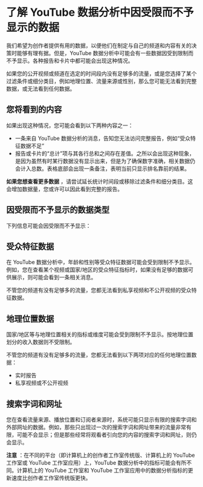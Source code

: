# 了解 YouTube 数据分析中因受限而不予显示的数据

我们希望为创作者提供有用的数据，以便他们在制定与自己的频道和内容有关的决策时能够有理有据。但是，YouTube 数据分析中可能会有一些数据因受到限制而不予显示。各种报告和卡片中都可能会出现这种情况。

如果您的公开视频或频道在选定的时间段内没有足够多的流量，或是您选择了某个过滤条件或细分类目，例如地理位置、流量来源或性别，那么您可能无法看到完整数据，或无法看到任何数据。

## 您将看到的内容

如果出现这种情况，您可能会看到以下两种内容之一：

* 一条来自 YouTube 数据分析的消息，告知您无法访问完整报告，例如“受众特征数据不足”
* 报告或卡片的“总计”项与其各行总和之间存在差值。之所以会出现这种现象，是因为虽然有时某行数据没有显示出来，但是为了确保数字准确，相关数据仍会计入总数。表格底部会出现一条备注，表明当前只显示排名靠前的结果。

**如果您想查看更多数据** ，请尝试延长统计时间段或移除过滤条件和细分类目。这会增加数据量，您或许可以因此看到完整的报告。

## 因受限而不予显示的数据类型

下列信息可能会因受限而不予显示：

## 受众特征数据

在 YouTube 数据分析中，年龄和性别等受众特征数据可能会受到限制不予显示。例如，您在查看某个视频或国家/地区的受众特征指标时，如果没有足够的数据可供展示，则可能会看到一条相关消息。

不管您的频道有没有足够多的流量，您都无法看到私享视频和不公开视频的受众特征数据。

## 地理位置数据

国家/地区等与地理位置相关的指标或维度可能会受到限制不予显示。按地理位置划分的收入数据则不受限制。

不管您的频道有没有足够多的流量，您都无法看到以下两项对应的任何地理位置数据：

* 实时报告
* 私享视频或不公开视频

## 搜索字词和网址

您在查看流量来源、播放位置和订阅者来源时，系统可能只显示有限的搜索字词和外部网址的数据。例如，那些只出现过一次的搜索字词和网址带来的流量非常有限，可能不会显示；但是那些经常将观看者引向您的内容的搜索字词和网址，则仍会显示。

 

**注意** ：在不同的平台（即计算机上的创作者工作室传统版、计算机上的 YouTube 工作室或 YouTube 工作室应用）上，YouTube 数据分析中的指标可能会有所不同。计算机上的 YouTube 工作室和 YouTube 工作室应用中的数据分析指标的更新速度比创作者工作室传统版更快。
